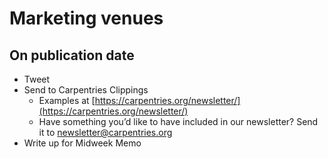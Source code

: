 # Marketing venues

## On publication date
+ Tweet
+ Send to Carpentries Clippings
    + Examples at [https://carpentries.org/newsletter/](https://carpentries.org/newsletter/)
    + Have something you’d like to have included in our newsletter? Send it to newsletter@carpentries.org
+ Write up for Midweek Memo